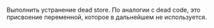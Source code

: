Выполнить устранение dead store. По аналогии с dead code, это присвоение переменной, которое в дальнейшем не используется. 